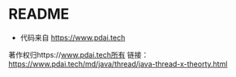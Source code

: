 # README

- 代码来自 https://www.pdai.tech

著作权归https://www.pdai.tech所有
链接：https://www.pdai.tech/md/java/thread/java-thread-x-theorty.html


